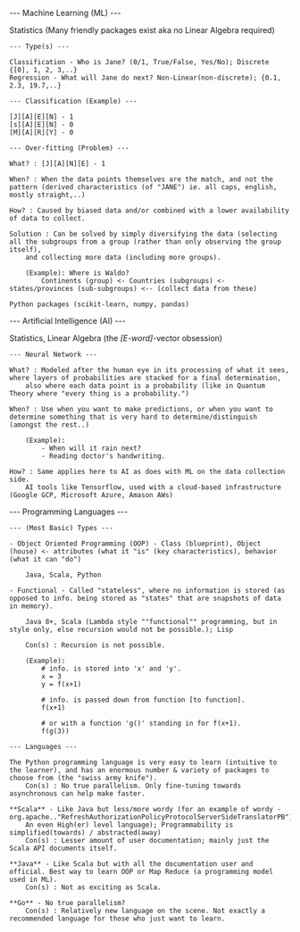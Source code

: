 --- Machine Learning (ML) ---

Statistics (Many friendly packages exist aka no Linear Algebra required)

	--- Type(s) ---
	
	Classification - Who is Jane? (0/1, True/False, Yes/No); Discrete {[0], 1, 2, 3,..}
	Regression - What will Jane do next? Non-Linear(non-discrete); {0.1, 2.3, 19.7,..}
	
	--- Classification (Example) ---
	
	[J][A][E][N] - 1
	[s][A][E][N] - 0
	[M][A][R][Y] - 0
	
	--- Over-fitting (Problem) ---
	
	What? : [J][A][N][E] - 1
	
	When? : When the data points themselves are the match, and not the pattern (derived characteristics (of "JANE") ie. all caps, english, mostly straight,..)
	
	How? : Caused by biased data and/or combined with a lower availability of data to collect.
		
	Solution : Can be solved by simply diversifying the data (selecting all the subgroups from a group (rather than only observing the group itself),
		and collecting more data (including more groups).
		
		(Example): Where is Waldo?
			Continents (group) <- Countries (subgroups) <- states/provinces (sub-subgroups) <-- (collect data from these)
	
	Python packages (scikit-learn, numpy, pandas)
		
--- Artificial Intelligence (AI) ---

Statistics, Linear Algebra (the _[E-word]_-vector obsession)

	--- Neural Network ---
	
	What? : Modeled after the human eye in its processing of what it sees, where layers of probabilities are stacked for a final determination, 
	  	also where each data point is a probability (like in Quantum Theory where "every thing is a probability.")
	
	When? : Use when you want to make predictions, or when you want to determine something that is very hard to determine/distinguish (amongst the rest..)
	
		(Example): 
			- When will it rain next?
			- Reading doctor's handwriting.
	
	How? : Same applies here to AI as does with ML on the data collection side. 
		AI tools like Tensorflow, used with a cloud-based infrastructure (Google GCP, Microsoft Azure, Amason AWs)
	

--- Programming Languages ---

	--- (Most Basic) Types ---
	
	- Object Oriented Programming (OOP) - Class (blueprint), Object (house) <- attributes (what it "is" (key characteristics), behavior (what it can "do")
	
		Java, Scala, Python
	
	- Functional - Called "stateless", where no information is stored (as opposed to info. being stored as "states" that are snapshots of data in memory).
	
		Java 8+, Scala (Lambda style ""functional"" programming, but in style only, else recursion would not be possible.); Lisp
		
		Con(s) : Recursion is not possible.
		
		(Example): 
			# info. is stored into 'x' and 'y'.
			x = 3
			y = f(x+1)
			
			# info. is passed down from function [to function].
			f(x+1)
			
			# or with a function 'g()' standing in for f(x+1).
			f(g(3))
	
	--- Languages ---
	
	The Python programming language is very easy to learn (intuitive to the learner), and has an enormous number & variety of packages to choose from (the "swiss army knife").
		Con(s) : No true parallelism. Only fine-tuning towards asynchronous can help make faster.
		
	**Scala** - Like Java but less/more wordy (for an example of wordy - org.apache.."RefreshAuthorizationPolicyProtocolServerSideTranslatorPB").
 		An even High(er) level language); Programmability is simplified(towards) / abstracted(away)
		Con(s) : Lesser amount of user documentation; mainly just the Scala API documents itself.
		
	**Java** - Like Scala but with all the documentation user and official. Best way to learn OOP or Map Reduce (a programming model used in ML).
		Con(s) : Not as exciting as Scala.
		
	**Go** - No true parallelism?
		Con(s) : Relatively new language on the scene. Not exactly a recommended language for those who just want to learn.
